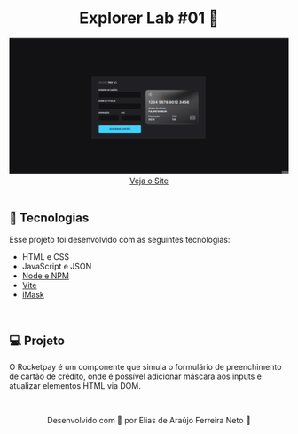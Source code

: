 <h1 align="center">Explorer Lab #01 🚀</h1>

<div align="center">
  <img src="./.github/demonstracao.gif">
</div>

<div align="center">
  <a href="https://explorer-lab-teal.vercel.app/">Veja o Site</a>
</div>

<br>

## 🚀 Tecnologias

Esse projeto foi desenvolvido com as seguintes tecnologias:

- HTML e CSS
- JavaScript e JSON
- [Node e NPM](https://nodejs.org/)
- [Vite](https://vitejs.dev/)
- [iMask](https://imask.js.org)

<br>

## 💻 Projeto

O Rocketpay é um componente que simula o formulário de preenchimento de cartão de crédito, onde é possível adicionar máscara aos inputs e atualizar elementos HTML via DOM.

<br>

<p align="center"> Desenvolvido com 💙 por Elias de Araújo Ferreira Neto 👋 <p>
